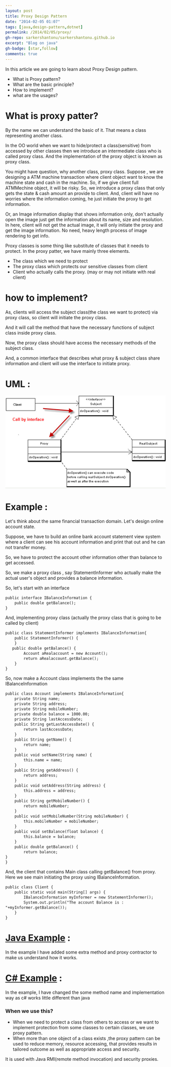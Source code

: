 ```yaml
---
layout: post
title: Proxy Design Pattern
date: "2014-02-05 01:07"
tags: [java,design-pattern,dotnet]
permalink: /2014/02/05/proxy/
gh-repo: sarkershantonu/sarkershantonu.github.io
excerpt: "Blog on java"
gh-badge: [star,follow]
comments: true
---
```

In this article we are going to learn about Proxy Design pattern.
- What is Proxy pattern? 
- What are the basic principle? 
- How to implement?
- what are the usages?

# What is proxy patter? 
By the name we can understand the basic of it. That means a class representing another class. 

In the OO world when we want to hide/protect a class(sensitive) from accessed by other classes then we introduce an intermediate class who is called proxy class. And the implementation of the proxy object is known as proxy class.

You might have question, why another class, proxy class. Suppose , we are designing a ATM machine transaction where client object want to know the machine state and cash in the machine. So, if we give client full ATMMechine object, it will be risky. So, we introduce a proxy class that only gets the state & cash amount an provide to client. And, client will have no worries where the information coming, he just initiate the proxy to get information.

Or, an Image information display that shows information only, don't actually open the image just get the information about its name, size and resolution. In here, client will not get the actual image, it will only initiate the proxy and get the image information. No need, heavy length process of image rendering to get info. 

Proxy classes is some thing like substitute of classes that it needs to protect. In the proxy patter, we have mainly three elements. 
- The class which we need to protect
- The proxy class which protects our sensitive classes from client
- Client who actually calls the proxy. (may or may not initiate with real  client) 

# how to implement?
As, clients will access the subject class(the class we want to protect) via proxy class, so client will initiate the proxy class. 

And it will call the method that have the necessary functions of subject class inside proxy class.

Now, the proxy class should have access the necessary methods of the subject class.

And, a common interface that describes what proxy & subject class share information and client will use the interface to initiate proxy. 

# UML : 
![uml-proxy](/images/Patterns/Proxy.jpg)

# Example : 
Let's think about the same financial transaction domain. Let's design online account state. 

Suppose, we have to build an online bank account statement view system where a client can see his account information and print that out and he can not transfer money. 

So, we have to protect the account other information other than balance to get accessed. 

So, we make a proxy class , say StatementInformer who actually make the actual user's object and provides a balance information.

So, let's start with an interface

```
public interface IBalanceInformation {
    public double getBalance();
}
```

And, implementing proxy class (actually the proxy class that is going to be called by client)

```
public class StatementInformer implements IBalanceInformation{
    public StatementInformer() {
    }
   public double getBalance() {
        Account aRealaccount = new Account();
        return aRealaccount.getBalance();
    }
} 
```

So, now make a Account class implements the the same IBalanceInformation

```
public class Account implements IBalanceInformation{
    private String name;
    private String address;
    private String mobileNumber;
    private double balance = 1000.00;
    private String lastAccessDate;    
    public String getLastAccessDate() {        
        return lastAccessDate;    
    }    
    public String getName() {        
        return name;    
    }
    public void setName(String name) {        
        this.name = name;    
    }
    public String getAddress() {        
        return address;    
    }
    public void setAddress(String address) {        
        this.address = address;    
    }
    public String getMobileNumber() {        
        return mobileNumber;    
    }
    public void setMobileNumber(String mobileNumber) {
        this.mobileNumber = mobileNumber;    
    }
    public void setBalance(float balance) {        
        this.balance = balance;      
    }    
    public double getBalance() {        
        return balance;    
}
}
```

And, the client that contains Main class calling getBalance() from proxy. Here we see main initiating the proxy using IBalanceInformation.

```
public class Client {
    public static void main(String[] args) {
        IBalanceInformation myInformer = new StatementInformer();
        System.out.println("The account Balance is : "+myInformer.getBalance());
    }
}
```

# [Java Example](https://github.com/sarkershantonu/java-novice-to-advance/tree/master/DesignPatterns/Proxy) :
In the example I have added some extra method and proxy contractor to make us understand how it works.  

# [C# Example](https://github.com/sarkershantonu/blog-projects/tree/master/DesignPatternsDotNet/ProxyPattern) :
In the example, I have changed the some method name and implementation way as c# works little different than java

### When we use this? 
- When we need to protect a class from others to access or we want to implement protection from some classes to certain classes, we use proxy pattern.
- When more than one object of a class exists ,the proxy pattern can be used to  reduce memory, resource accessing, that provides results in tailored outcome as well as appropriate access and security.

It is used with Java RMI(remote method invocation) and security proxies.  

